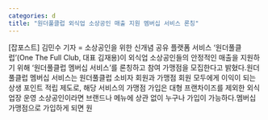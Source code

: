 ```yaml
---
categories: d
title: "원더풀클럽 외식업 소상공인 매출 지원 멤버십 서비스 론칭"
---
```

[잡포스트] 김민수 기자 = 소상공인을 위한 신개념 공유 플랫폼 서비스 ‘원더풀클럽’(One The Full Club, 대표 김재용)이 외식업 소상공인들의 안정적인 매출을 지원하기 위해 ‘원더풀클럽 멤버십 서비스’를 론칭하고 참여 가맹점을 모집한다고 밝혔다.원더풀클럽 멤버십 서비스는 원더풀클럽 소비자 회원과 가맹점 회원 모두에게 이익이 되는 상생 포인트 적립 제도로, 해당 서비스의 가맹점 가입은 대형 프랜차이즈를 제외한 외식업장 운영 소상공인이라면 브랜드나 메뉴에 상관 없이 누구나 가입이 가능하다.멤버십 가맹점으로 가입하게 되면 원